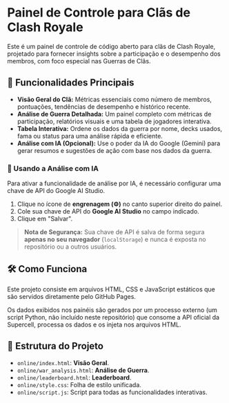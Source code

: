 # Painel de Controle para Clãs de Clash Royale

Este é um painel de controle de código aberto para clãs de Clash Royale, projetado para fornecer insights sobre a participação e o desempenho dos membros, com foco especial nas Guerras de Clãs.

## 🚀 Funcionalidades Principais

*   **Visão Geral do Clã:** Métricas essenciais como número de membros, pontuações, tendências de desempenho e histórico recente.
*   **Análise de Guerra Detalhada:** Um painel completo com métricas de participação, relatórios visuais e uma tabela de jogadores interativa.
*   **Tabela Interativa:** Ordene os dados da guerra por nome, decks usados, fama ou status para uma análise rápida e eficiente.
*   **Análise com IA (Opcional):** Use o poder da IA do Google (Gemini) para gerar resumos e sugestões de ação com base nos dados da guerra.

### 🔑 Usando a Análise com IA

Para ativar a funcionalidade de análise por IA, é necessário configurar uma chave de API do Google AI Studio.

1.  Clique no ícone de **engrenagem (⚙️)** no canto superior direito do painel.
2.  Cole sua chave de API do **Google AI Studio** no campo indicado.
3.  Clique em "Salvar".

> **Nota de Segurança:** Sua chave de API é salva de forma segura **apenas no seu navegador** (`localStorage`) e nunca é exposta no repositório ou a outros usuários.

## 🛠️ Como Funciona

Este projeto consiste em arquivos HTML, CSS e JavaScript estáticos que são servidos diretamente pelo GitHub Pages.

Os dados exibidos nos painéis são gerados por um processo externo (um script Python, não incluído neste repositório) que consome a API oficial da Supercell, processa os dados e os injeta nos arquivos HTML.

## 📂 Estrutura do Projeto

-   `online/index.html`: **Visão Geral**.
-   `online/war_analysis.html`: **Análise de Guerra**.
-   `online/leaderboard.html`: **Leaderboard**.
-   `online/style.css`: Folha de estilo unificada.
-   `online/script.js`: Script para todas as funcionalidades interativas.
